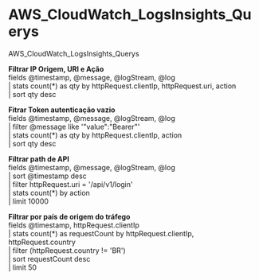# AWS_CloudWatch_LogsInsights_Querys
AWS_CloudWatch_LogsInsights_Querys

**Filtrar IP Origem, URI e Ação** <br>
fields @timestamp, @message, @logStream, @log <br>
| stats count(*) as qty by httpRequest.clientIp, httpRequest.uri, action <br>
| sort qty desc <br>

**Fitrar Token autenticação vazio** <br>
fields @timestamp, @message, @logStream, @log <br>
| filter @message like '"value":"Bearer"' <br>
| stats count(*) as qty by httpRequest.clientIp, action <br>
| sort qty desc

**Filtrar path de API** <br>
fields @timestamp, @message, @logStream, @log <br>
| sort @timestamp desc <br>
| filter httpRequest.uri = '/api/v1/login' <br>
| stats count(*) by action <br>
| limit 10000 <br>

**Filtrar por país de origem do tráfego** <br>
fields @timestamp, httpRequest.clientIp <br>
| stats count(*) as requestCount by httpRequest.clientIp, httpRequest.country <br>
| filter (httpRequest.country != 'BR') <br>
| sort requestCount desc <br>
| limit 50 <br>
